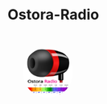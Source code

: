 # Ostora-Radio
 <img alt="" src="/Ostora-Radio.png" style="height: 100px;margin: 30px;border-radius:100%; ">
